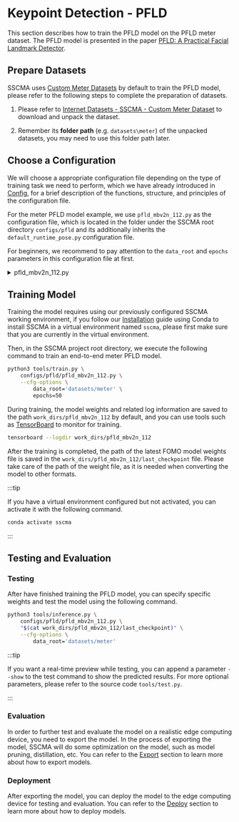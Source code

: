 # Keypoint Detection - PFLD

This section describes how to train the PFLD model on the PFLD meter dataset. The PFLD model is presented in the paper [PFLD: A Practical Facial Landmark Detector](https://arxiv.org/pdf/1902.10859.pdf).

## Prepare Datasets

SSCMA uses [Custom Meter Datasets](../../datasets#SSCMA) by default to train the PFLD model, please refer to the following steps to complete the preparation of datasets.

1. Please refer to [Internet Datasets - SSCMA - Custom Meter Dataset](../../datasets#SSCMA) to download and unpack the dataset.

2. Remember its **folder path** (e.g. `datasets\meter`) of the unpacked datasets, you may need to use this folder path later.

## Choose a Configuration

We will choose a appropriate configuration file depending on the type of training task we need to perform, which we have already introduced in [Config](../../config), for a brief description of the functions, structure, and principles of the configuration file.

For the meter PFLD model example, we use `pfld_mbv2n_112.py` as the configuration file, which is located in the folder under the SSCMA root directory `configs/pfld` and its additionally inherits the `default_runtime_pose.py` configuration file.

For beginners, we recommend to pay attention to the `data_root` and `epochs` parameters in this configuration file at first.

<details>

<summary> pfld_mbv2n_112.py </summary>

```python
_base_='../_base_/default_runtime_pose.py'

num_classes=1
model=dict(type='PFLD',
             backbone=dict(type='PfldMobileNetV2',
                           inchannel=3,
                           layer1=[16, 16, 16, 16, 16],
                           layer2=[32, 32, 32, 32, 32, 32],
                           out_channel=16),
             head=dict(type='PFLDhead',
                       num_point=num_classes,
                       input_channel=16,
                       loss_cfg=dict(type='L1Loss')))

# dataset settings
dataset_type='MeterData'

data_root=''
height=112
width=112
batch_size=32
workers=4

train_pipeline=[
    dict(type="Resize", height=height, width=width, interpolation=0),
    dict(type='ColorJitter', brightness=0.3, p=0.5),
    dict(type='GaussNoise'),
    dict(type='MedianBlur', blur_limit=3, p=0.3),
    dict(type='HorizontalFlip'),
    dict(type='VerticalFlip'),
    dict(type='Rotate'),
    dict(type='Affine', translate_percent=[0.05, 0.1], p=0.6)
]

val_pipeline=[dict(type="Resize", height=height, width=width)]

train_dataloader=dict(
    batch_size=32,
    num_workers=2,
    persistent_workers=True,
    drop_last=False,
    collate_fn=dict(type='default_collate'),
    sampler=dict(type='DefaultSampler', shuffle=True, round_up=False),
    dataset=dict(type=dataset_type,
                 data_root=data_root,
                 index_file=r'train/annotations.txt',
                 pipeline=train_pipeline,
                 test_mode=False),
)

val_dataloader=dict(
    batch_size=1,
    num_workers=1,
    persistent_workers=True,
    drop_last=False,
    collate_fn=dict(type='default_collate'),
    sampler=dict(type='DefaultSampler', shuffle=False, round_up=False),
    dataset=dict(type=dataset_type,
                 data_root=data_root,
                 index_file=r'val/annotations.txt',
                 pipeline=val_pipeline,
                 test_mode=True),
)
test_dataloader=val_dataloader

lr=0.0001
epochs=300
evaluation=dict(save_best='loss')
optim_wrapper=dict(
    optimizer=dict(type='Adam', lr=lr, betas=(0.9, 0.99), weight_decay=1e-6))
optimizer_config=dict(grad_clip=dict(max_norm=35, norm_type=2))
val_evaluator=dict(type='PointMetric')
test_evaluator=val_evaluator
find_unused_parameters=True
train_cfg=dict(by_epoch=True, max_epochs=500)

# learning policy
param_scheduler=[
    dict(type='LinearLR', begin=0, end=500, start_factor=0.001,
         by_epoch=False),  # warm-up
    dict(type='MultiStepLR',
         begin=1,
         end=500,
         milestones=[350, 400, 450, 490],
         gamma=0.1,
         by_epoch=True)
]
```

</details>

## Training Model

Training the model requires using our previously configured SSCMA working environment, if you follow our [Installation](../../../introduction/installation) guide using Conda to install SSCMA in a virtual environment named `sscma`, please first make sure that you are currently in the virtual environment.

Then, in the SSCMA project root directory, we execute the following command to train an end-to-end meter PFLD model.

```sh
python3 tools/train.py \
    configs/pfld/pfld_mbv2n_112.py \
    --cfg-options \
        data_root='datasets/meter' \
        epochs=50
```

During training, the model weights and related log information are saved to the path `work_dirs/pfld_mbv2n_112` by default, and you can use tools such as [TensorBoard](https://www.tensorflow.org/tensorboard/get_started) to monitor for training.

```sh
tensorboard --logdir work_dirs/pfld_mbv2n_112
```

After the training is completed, the path of the latest FOMO model weights file is saved in the `work_dirs/pfld_mbv2n_112/last_checkpoint` file. Please take care of the path of the weight file, as it is needed when converting the model to other formats.

:::tip

If you have a virtual environment configured but not activated, you can activate it with the following command.

```sh
conda activate sscma
```

:::

## Testing and Evaluation

### Testing

After have finished training the PFLD model, you can specify specific weights and test the model using the following command.

```sh
python3 tools/inference.py \
    configs/pfld/pfld_mbv2n_112.py \
    "$(cat work_dirs/pfld_mbv2n_112/last_checkpoint)" \
    --cfg-options \
        data_root='datasets/meter'
```

:::tip

If you want a real-time preview while testing, you can append a parameter `--show` to the test command to show the predicted results. For more optional parameters, please refer to the source code `tools/test.py`.

:::

### Evaluation

In order to further test and evaluate the model on a realistic edge computing device, you need to export the model. In the process of exporting the model, SSCMA will do some optimization on the model, such as model pruning, distillation, etc. You can refer to the [Export](../../export/overview) section to learn more about how to export models.

### Deployment

After exporting the model, you can deploy the model to the edge computing device for testing and evaluation. You can refer to the [Deploy](../../../deploy/overview) section to learn more about how to deploy models.
